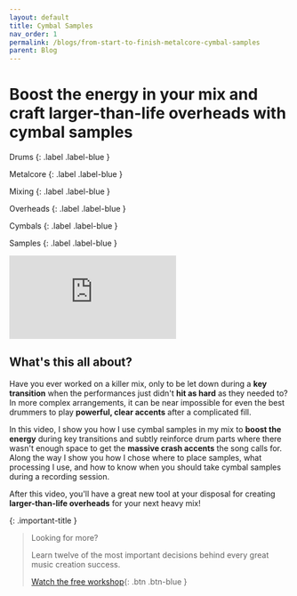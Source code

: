 ```yaml
---
layout: default
title: Cymbal Samples
nav_order: 1
permalink: /blogs/from-start-to-finish-metalcore-cymbal-samples
parent: Blog
---
```


# Boost the energy in your mix and craft larger-than-life overheads with cymbal samples

Drums
{: .label .label-blue }

Metalcore
{: .label .label-blue }

Mixing
{: .label .label-blue }

Overheads
{: .label .label-blue }

Cymbals
{: .label .label-blue }

Samples
{: .label .label-blue }

<div class="video-container">
  <iframe src="https://www.youtube-nocookie.com/embed/vg7GqCG4a1s?rel=0" title="YouTube video player" frameborder="0" allow="accelerometer; autoplay; clipboard-write; encrypted-media; gyroscope; picture-in-picture" allowfullscreen></iframe>
</div>

## What's this all about?

Have you ever worked on a killer mix, only to be let down during a **key transition** when the performances just didn't **hit as hard** as they needed to? In more complex arrangements, it can be near impossible for even the best drummers to play **powerful, clear accents** after a complicated fill.

In this video, I show you how I use cymbal samples in my mix to **boost the energy** during key transitions and subtly reinforce drum parts where there wasn't enough space to get the **massive crash accents** the song calls for. Along the way I show you how I chose where to place samples, what processing I use, and how to know when you should take cymbal samples during a recording session.

After this video, you'll have a great new tool at your disposal for creating **larger-than-life overheads** for your next heavy mix!

{: .important-title }
> Looking for more?
>
> Learn twelve of the most important decisions behind every great music creation success.
>
> [Watch the free workshop](workshop){: .btn .btn-blue }
